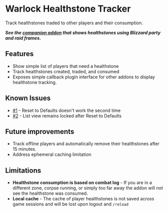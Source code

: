 # Warlock Healthstone Tracker
Track healthstones traded to other players and their consumption.

***See the [companion addon](https://www.curseforge.com/wow/addons/warlock-healthstone-tracker-blizzui) that shows healthstones using Blizzard party and raid frames.***


## Features
* Show simple list of players that need a healthstone
* Track healthstones created, traded, and consumed
* Exposes simple callback plugin interface for other addons to display healthstone tracking.


## Known Issues
* [#1] - Reset to Defaults doesn't work the second time
* [#2] - List view remains locked after Reset to Defaults

[#1]: https://www.curseforge.com/wow/addons/warlock-healthstone-tracker/issues/1
[#2]: https://www.curseforge.com/wow/addons/warlock-healthstone-tracker/issues/2


## Future improvements
* Track offline players and automatically remove their healthstones after 15 minutes.
* Address ephemeral caching limitation


## Limitations
* **Healthstone consumption is based on combat log** - If you are in a different zone, corpse running, or simply too far away the addon will not see the healthstone was consumed.
* **Local cache** - The cache of player healthstones is not saved across game sessions and will be lost upon logout and `/reload`
